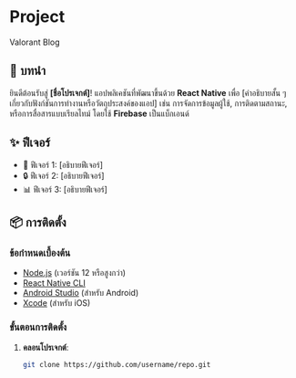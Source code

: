 # Project
Valorant Blog


## 📖 บทนำ

ยินดีต้อนรับสู่ **[ชื่อโปรเจกต์]**! แอปพลิเคชันที่พัฒนาขึ้นด้วย **React Native** เพื่อ [คำอธิบายสั้น ๆ เกี่ยวกับฟังก์ชันการทำงานหรือวัตถุประสงค์ของแอป] เช่น การจัดการข้อมูลผู้ใช้, การติดตามสถานะ, หรือการสื่อสารแบบเรียลไทม์ โดยใช้ **Firebase** เป็นแบ็กเอนด์

## ✨ ฟีเจอร์

- 📱 ฟีเจอร์ 1: [อธิบายฟีเจอร์]
- 🔒 ฟีเจอร์ 2: [อธิบายฟีเจอร์]
- 📊 ฟีเจอร์ 3: [อธิบายฟีเจอร์]

## 📦 การติดตั้ง

### ข้อกำหนดเบื้องต้น

- [Node.js](https://nodejs.org/) (เวอร์ชัน 12 หรือสูงกว่า)
- [React Native CLI](https://reactnative.dev/docs/environment-setup)
- [Android Studio](https://developer.android.com/studio) (สำหรับ Android)
- [Xcode](https://developer.apple.com/xcode/) (สำหรับ iOS)

### ขั้นตอนการติดตั้ง

1. **คลอนโปรเจกต์**:
   ```bash
   git clone https://github.com/username/repo.git
